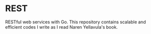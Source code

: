 # REST

RESTful web services with Go. 
This repository contains scalable and efficient codes I write as I read Naren Yellavula's book.
